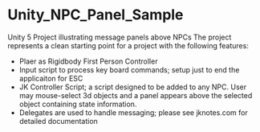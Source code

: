 # Unity_NPC_Panel_Sample
Unity 5 Project illustrating message panels above NPCs
The project represents a clean starting point for a project with the following features:
- Plaer as Rigidbody First Person Controller
- Input script to process key board commands; setup just to end the applicaiton for ESC
- JK Controller Script; a script designed to be added to any NPC.   User may mouse-select 3d objects and a panel appears above the selected object containing state information. 
- Delegates are used to handle messaging; please see jknotes.com for detailed documentation
